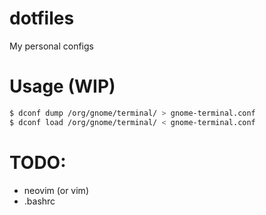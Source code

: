 # dotfiles

My personal configs

# Usage (WIP)

```bash
$ dconf dump /org/gnome/terminal/ > gnome-terminal.conf
$ dconf load /org/gnome/terminal/ < gnome-terminal.conf
```

# TODO:

- neovim (or vim)
- .bashrc
